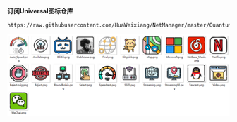 **订阅Universal图标仓库**
```
https://raw.githubusercontent.com/HuaWeixiang/NetManager/master/QuantumultX/Icon/Semporia/Universal/Universal.json
```
<p align="center">
  <img src="https://raw.githubusercontent.com/HuaWeixiang/NetManager/master/QuantumultX/Icon/Semporia/Universal/Universal.png" align="center">
  <br><br>
</p>
